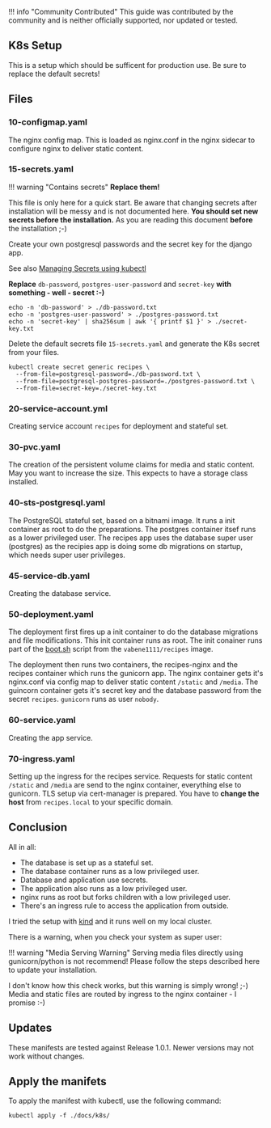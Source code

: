 !!! info "Community Contributed"
    This guide was contributed by the community and is neither officially supported, nor updated or tested.

## K8s Setup

This is a setup which should be sufficent for production use. Be sure to replace the default secrets!

## Files

### 10-configmap.yaml

The nginx config map. This is loaded as nginx.conf in the nginx sidecar to configure nginx to deliver static content.

### 15-secrets.yaml

!!! warning "Contains secrets"
    **Replace them!**

This file is only here for a quick start. Be aware that changing secrets after installation will be messy and is not documented here. **You should set new secrets before the installation.** As you are reading this document **before** the installation ;-)

Create your own postgresql passwords and the secret key for the django app.

See also [Managing Secrets using kubectl](https://kubernetes.io/docs/tasks/configmap-secret/managing-secret-using-kubectl/)

**Replace** `db-password`, `postgres-user-password` and `secret-key` **with something - well - secret :-)**

~~~
echo -n 'db-password' > ./db-password.txt
echo -n 'postgres-user-password' > ./postgres-password.txt
echo -n 'secret-key' | sha256sum | awk '{ printf $1 }' > ./secret-key.txt
~~~

Delete the default secrets file `15-secrets.yaml` and generate the K8s secret from your files.

~~~
kubectl create secret generic recipes \
  --from-file=postgresql-password=./db-password.txt \
  --from-file=postgresql-postgres-password=./postgres-password.txt \
  --from-file=secret-key=./secret-key.txt
~~~

### 20-service-account.yml

Creating service account `recipes` for deployment and stateful set.

###  30-pvc.yaml

The creation of the persistent volume claims for media and static content. May you want to increase the size. This expects to have a storage class installed.

### 40-sts-postgresql.yaml

The PostgreSQL stateful set, based on a bitnami image. It runs a init container as root to do the preparations. The postgres container itsef runs as a lower privileged user. The recipes app uses the database super user (postgres) as the recipies app is doing some db migrations on startup, which needs super user privileges.

### 45-service-db.yaml

Creating the database service.

### 50-deployment.yaml

The deployment first fires up a init container to do the database migrations and file modifications. This init container runs as root. The init conainer runs part of the [boot.sh](https://github.com/TandoorRecipes/recipes/blob/develop/boot.sh) script from the `vabene1111/recipes` image. 

The deployment then runs two containers, the recipes-nginx and the recipes container which runs the gunicorn app. The nginx container gets it's nginx.conf via config map to deliver static content `/static` and `/media`. The guincorn container gets it's secret key and the database password from the secret `recipes`. `gunicorn` runs as user `nobody`.

### 60-service.yaml

Creating the app service.

### 70-ingress.yaml

Setting up the ingress for the recipes service. Requests for static content `/static` and `/media` are send to the nginx container, everything else to gunicorn. TLS setup via cert-manager is prepared. You have to **change the host** from `recipes.local` to your specific domain.

## Conclusion

All in all:

- The database is set up as a stateful set.
- The database container runs as a low privileged user.
- Database and application use secrets.
- The application also runs as a low privileged user.
- nginx runs as root but forks children with a low privileged user.
- There's an ingress rule to access the application from outside.

I tried the setup with [kind](https://kind.sigs.k8s.io/) and it runs well on my local cluster.

There is a warning, when you check your system as super user:

!!! warning "Media Serving Warning"
    Serving media files directly using gunicorn/python is not recommend! Please follow the steps described here to update your installation.

I don't know how this check works, but this warning is simply wrong! ;-) Media and static files are routed by ingress to the nginx container - I promise :-)

## Updates

These manifests are tested against Release 1.0.1. Newer versions may not work without changes.

## Apply the manifets

To apply the manifest with kubectl, use the following command:

~~~
kubectl apply -f ./docs/k8s/
~~~
